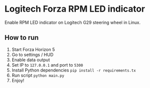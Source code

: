 # Logitech Forza RPM LED indicator
Enable RPM LED indicator on Logitech G29 steering wheel in Linux.

## How to run
1. Start Forza Horizon 5
2. Go to settings / HUD
3. Enable data output
4. Set IP to `127.0.0.1` and port to `5300`
5. Install Python dependencies `pip install -r requirements.tx`
6. Run script `python main.py`
7. Enjoy!

